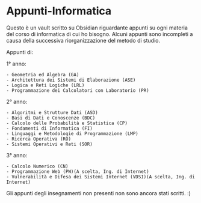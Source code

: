 # Appunti-Informatica
Questo è un vault scritto su Obsidian riguardante appunti su ogni materia del corso di informatica di cui ho bisogno. Alcuni appunti sono incompleti a causa della successiva riorganizzazione del metodo di studio.

Appunti di:

1° anno:

	- Geometria ed Algebra (GA)
	- Architettura dei Sistemi di Elaborazione (ASE)
	- Logica e Reti Logiche (LRL)
	- Programmazione dei Calcolatori con Laboratorio (PR)
2° anno:

	- Algoritmi e Strutture Dati (ASD)
	- Basi di Dati e Conoscenze (BDC)
	- Calcolo delle Probabilità e Statistica (CP)
	- Fondamenti di Informatica (FI)
    - Linguaggi e Metodologie di Programmazione (LMP)
    - Ricerca Operativa (RO)
    - Sistemi Operativi e Reti (SOR)
3° anno:

	- Calcolo Numerico (CN)
	- Programmazione Web (PW)(A scelta, Ing. di Internet)
	- Vulnerabilità e Difesa dei Sistemi Internet (VDSI)(A scelta, Ing. di Internet)
 
 Gli appunti degli insegnamenti non presenti non sono ancora stati scritti. 
 :)
